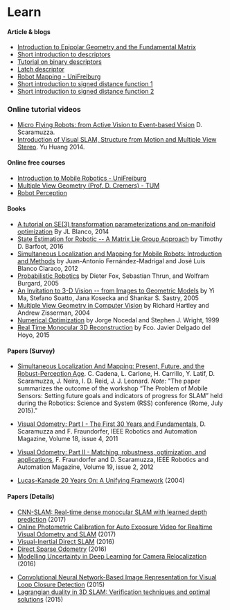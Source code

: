 Learn
======================

#### Article & blogs
* [Introduction to Epipolar Geometry and the Fundamental Matrix](http://www.umiacs.umd.edu/~ramani/cmsc828d/lecture27.pdf)
* [Short introduction to descriptors](https://gilscvblog.com/2013/08/18/a-short-introduction-to-descriptors/)
* [Tutorial on binary descriptors](https://gilscvblog.com/2013/08/26/tutorial-on-binary-descriptors-part-1/)
* [Latch descriptor](https://gilscvblog.com/2015/11/07/performance-evaluation-of-binary-descriptor-introducing-the-latch-descriptor)
* [Robot Mapping - UniFreiburg](http://ais.informatik.uni-freiburg.de/teaching/ws15/mapping/)
* [Short introduction to signed distance function 1](http://rsdavis.mycpanel.princeton.edu/wp/?p=24)
* [Short introduction to signed distance function 2](http://www.personal.psu.edu/users/j/p/jpm5375/assignment6.html/)


### Online tutorial videos

* [Micro Flying Robots: from Active Vision to Event-based Vision](https://www.youtube.com/watch?v=Sh0MXi8XTNI) D. Scaramuzza.
* [Introduction of Visual SLAM, Structure from Motion and Multiple View Stereo](http://www.slideshare.net/yuhuang/visual-slam-structure-from-motion-multiple-view-stereo). Yu Huang 2014.

#### Online free courses
* [Introduction to Mobile Robotics - UniFreiburg](http://ais.informatik.uni-freiburg.de/teaching/ss16/robotics/)
* [Multiple View Geometry (Prof. D. Cremers) - TUM](https://www.youtube.com/playlist?list=PLTBdjV_4f-EJn6udZ34tht9EVIW7lbeo4)
* [Robot Perception](https://www.coursera.org/learn/robotics-perception/lecture/Bwk0d/epipolar-geometry-i)


#### Books
* [A tutorial on SE(3) transformation parameterizations and on-manifold optimization](https://pixhawk.org/_media/dev/know-how/jlblanco2010geometry3d_techrep.pdf) By JL Blanco, 2014
* [State Estimation for Robotic -- A Matrix Lie Group Approach](http://asrl.utias.utoronto.ca/~tdb/bib/barfoot_ser15.pdf) by Timothy D. Barfoot, 2016
* [Simultaneous Localization and Mapping for Mobile Robots: Introduction and Methods](http://www.igi-global.com/book/simultaneous-localization-mapping-mobile-robots/66380) by Juan-Antonio Fernández-Madrigal and José Luis Blanco Claraco, 2012
* [Probabilistic Robotics](http://www.probabilistic-robotics.org/) by Dieter Fox, Sebastian Thrun, and Wolfram Burgard, 2005
* [An Invitation to 3-D Vision -- from Images to Geometric Models](http://vision.ucla.edu/MASKS/) by Yi Ma, Stefano Soatto, Jana Kosecka and Shankar S. Sastry, 2005
* [Multiple View Geometry in Computer Vision](http://www.robots.ox.ac.uk/~vgg/hzbook/) by Richard Hartley and Andrew Zisserman, 2004
* [Numerical Optimization](http://home.agh.edu.pl/~pba/pdfdoc/Numerical_Optimization.pdf) by Jorge Nocedal and Stephen J. Wright, 1999
* [Real Time Monocular 3D Reconstruction](https://fradelg.gitbooks.io/real-time-3d-reconstruction-from-monocular-video/content/index.html) by Fco. Javier Delgado del Hoyo, 2015


#### Papers (Survey)


- [Simultaneous Localization And Mapping: Present, Future, and the Robust-Perception Age](http://arxiv.org/pdf/1606.05830.pdf). C. Cadena, L. Carlone, H. Carrillo, Y. Latif, D. Scaramuzza, J. Neira, I. D. Reid, J. J. Leonard.
  *Note*: "The paper summarizes the outcome of the workshop “The Problem of Mobile Sensors: Setting future goals and indicators of progress for SLAM” held during the Robotics: Science and System (RSS) conference (Rome, July 2015)."

- [Visual Odometry: Part I - The First 30 Years and Fundamentals](http://rpg.ifi.uzh.ch/docs/VO_Part_I_Scaramuzza.pdf), D. Scaramuzza and F. Fraundorfer, IEEE Robotics and Automation Magazine, Volume 18, issue 4, 2011

- [Visual Odometry: Part II - Matching, robustness, optimization, and applications](http://rpg.ifi.uzh.ch/docs/VO_Part_II_Scaramuzza.pdf), F. Fraundorfer and D. Scaramuzza, IEEE Robotics and Automation Magazine, Volume 19, issue 2, 2012
  
- [Lucas-Kanade 20 Years On: A Unifying Framework](http://www.ncorr.com/download/publications/bakerunify.pdf) (2004)


#### Papers (Details)
- [CNN-SLAM: Real-time dense monocular SLAM with learned depth prediction](https://www.google.com.tw/url?sa=t&rct=j&q=&esrc=s&source=web&cd=3&cad=rja&uact=8&ved=0ahUKEwjZ-NWF_-zWAhXIEpQKHX_BCUAQFgg0MAI&url=http%3A%2F%2Fcampar.in.tum.de%2Fpub%2Ftateno2017cvpr%2Ftateno2017cvpr.pdf&usg=AOvVaw0O2qiB3IPWDg7rJYEs3OQU) (2017)
- [Online Photometric Calibration for Auto Exposure Video for Realtime Visual Odometry and SLAM](http://arxiv.org/pdf/1710.02081v1) (2017)
- [Visual-Inertial Direct SLAM](https://github.com/kanster/awesome-slam/blob/master/webdiis.unizar.es/~jcivera/papers/concha_etal_icra16.pdf) (2016)
- [Direct Sparse Odometry](https://arxiv.org/abs/1607.02565) (2016)
- [Modelling Uncertainty in Deep Learning for Camera Relocalization](https://arxiv.org/abs/1509.05909) (2016)
* [Convolutional Neural Network-Based Image Representation for Visual Loop Closure Detection](https://arxiv.org/pdf/1504.05241.pdf) (2015)
* [Lagrangian duality in 3D SLAM: Verification techniques and optimal solutions](http://arxiv.org/abs/1506.00746) (2015)
